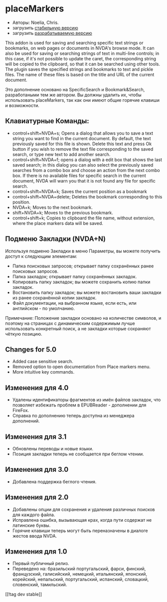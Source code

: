 # placeMarkers #

* Авторы: Noelia, Chris.
* загрузить [стабильную версию][1]
* загрузить [разрабатываемую версию][2]

This addon is used for saving and searching specific text strings or
bookmarks, on web pages or documents in NVDA's browse mode. It can also be
used for saving or searching strings of text in multi-line controls; in this
case, if it's not possible to update the caret, the corresponding string
will be copied to the clipboard, so that it can be searched using other
tools.  The plugin saves the specified strings and bookmarks to text and
pickle files. The name of these files is based on the title and URL of the
current document.

Это дополнение основано на SpecificSearch и Bookmark&Search, разработаными
тем же автором. Вы должны удалить их, чтобы использовать placeMarkers, так
как они имеют общие горячие клавиши и возможности.

## Клавиатурные Команды: ##

*	control+shift+NVDA+s; Opens a dialog that allows you to save a text string   you want to find in the current document. By default, the text previously saved for this file is shown. Delete this text and press Ok button if you wish to remove the text file corresponding to the saved search, or type new text to add another search.
*	control+shift+NVDA+f; opens a dialog with a edit box that shows the last saved search; in this dialog you can also select the previously saved searches from a combo box and choose an action from the next combo box. If there is no available files for specific search in the current document, NVDA will warn you that it is not found any file for specific search.
*	control+shift+NVDA+k; Saves the current position as a bookmark
*	control+shift+NVDA+delete; Deletes the bookmark corresponding to this position.
*	NVDA+k; Moves to the next bookmark.
*	shift+NVDA+k; Moves to the previous bookmark.
*	control+shift+k; Copies to clipboard the file name, without extension, where the place markers data will be saved.

## Подменю Закладки (NVDA+N) ##


Используя подменю Закладки в меню Параметры, вы можете получить доступ к
следующим элементам:

*	Папка поисковых запросов; открывает папку сохранённых ранее поисковых
  запросов.
*	Папка закладок; открывает папку сохранённых закладок.
*	Копировать папку закладок; вы можете сохранить копию папки закладок.
*	Востановить папку закладок; вы можете востановить ваши закладки из ранее
  сохранённой копии закладок.
*	Файл документации, на выбранном языке, если есть, или английском - по
  умолчанию.

Примечание: Положение закладки основано на количестве символов, и поэтому на
страницах с динамическим содержимым лучше использовать конкретный поиск, а
не закладки которые сохраняют чёткую позицию.


## Changes for 5.0 ##
* Added case sensitive search.
* Removed option to open documentation from Place markers menu.
* More intuitive key commands.

## Изменения для 4.0 ##
* Удалены идентификаторы фрагментов из имён файлов закладок, что позволяет
  избежать проблем в EPUBReader - дополнении для FireFox.
* Справка по дополнению теперь доступна из менеджера дополнений.

## Изменения для 3.1 ##
* Обновлены переводы и новые языки.
* Позиция закладки теперь не сообщается при беглом чтении.

## Изменения для 3.0 ##
* Добавлена поддержка беглого чтения.

## Изменения для 2.0 ##
* Добавлены опции для сохранения и удаления различных поисков для каждого
  файла.
* Исправлена ошибка, вызывающая крах, когда пути содержат не латинские
  буквы.
* Горячие клавиши теперь могут быть переназначены в диалоге жестов ввода
  NVDA.


## Изменения для 1.0 ##
* Первый публичный релиз.
* Переведено на: бразильский португальский, фарси, финский, французский,
  галисийский, немецкий, итальянский, японский, корейский, непальский,
  португальский, испанский, словацкий, словенский, тамильский.

[[!tag dev stable]]

[1]: http://addons.nvda-project.org/files/get.php?file=pm

[2]: http://addons.nvda-project.org/files/get.php?file=pm-dev
